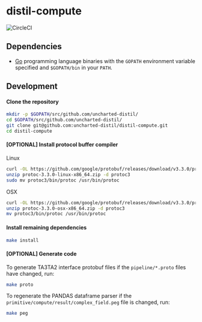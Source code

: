 # distil-compute

![CircleCI](https://circleci.com/gh/unchartedsoftware/distil-compute.svg?style=svg&circle-token=440a62840d79d910d1ad47db988efc0e83861ef3)

## Dependencies

- [Go](https://golang.org/) programming language binaries with the `GOPATH` environment variable specified and `$GOPATH/bin` in your `PATH`.

## Development

#### Clone the repository

```bash
mkdir -p $GOPATH/src/github.com/uncharted-distil/
cd $GOPATH/src/github.com/uncharted-distil/
git clone git@github.com:uncharted-distil/distil-compute.git
cd distil-compute
```

#### [OPTIONAL] Install protocol buffer compiler

Linux

```bash
curl -OL https://github.com/google/protobuf/releases/download/v3.3.0/protoc-3.3.0-linux-x86_64.zip
unzip protoc-3.3.0-linux-x86_64.zip -d protoc3
sudo mv protoc3/bin/protoc /usr/bin/protoc
```

OSX

```bash
curl -OL https://github.com/google/protobuf/releases/download/v3.3.0/protoc-3.3.0-osx-x86_64.zip
unzip protoc-3.3.0-osx-x86_64.zip -d protoc3
mv protoc3/bin/protoc /usr/bin/protoc
```

#### Install remaining dependencies

```bash
make install
```

#### [OPTIONAL] Generate code

To generate TA3TA2 interface protobuf files if the `pipeline/*.proto` files have changed, run:

```bash
make proto
```

To regenerate the PANDAS dataframe parser if the `primitive/compute/result/complex_field.peg` file is changed, run:

```bash
make peg
```
